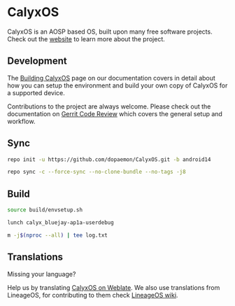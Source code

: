 # CalyxOS

CalyxOS is an AOSP based OS, built upon many free software projects. Check out the [website](https://calyxos.org/) to learn more about the project.

## Development

The [Building CalyxOS](https://calyxos.org/docs/development/build/) page on our documentation covers in detail about how you can setup the environment and build your own copy of CalyxOS for a supported device.

Contributions to the project are always welcome. Please check out the documentation on [Gerrit Code Review](https://calyxos.org/docs/development/gerrit/) which covers the general setup and workflow.

## Sync
```bash
repo init -u https://github.com/dopaemon/CalyxOS.git -b android14
```

```bash
repo sync -c --force-sync --no-clone-bundle --no-tags -j8
```

## Build
```bash
source build/envsetup.sh
```
```bash
lunch calyx_bluejay-ap1a-userdebug
```
```bash
m -j$(nproc --all) | tee log.txt
```

## Translations

Missing your language?

Help us by translating [CalyxOS on Weblate](https://hosted.weblate.org/projects/calyxos/). We also use translations from LineageOS, for contributing to them check [LineageOS wiki](https://wiki.lineageos.org/how-to/translate).

